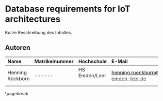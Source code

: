 # Database requirements for IoT architectures
Kurze Beschreibung des Inhaltes.

## Autoren

| Name        | Matrikelnummer | Hochschule      | E-Mail                                  |
|:----------------|:---------------|:----------------|:----------------------------------------|
|Henning Rückborn | ------   | HS Emden/Leer   | henning.rueckborn@stud.hs-emden-leer.de |

\pagebreak

